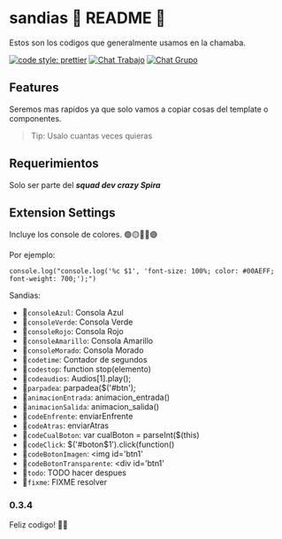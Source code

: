 # sandias 🍉 README 🍉

Estos son los codigos que generalmente usamos en la chamaba.

<a href="https://github.com/prettier/prettier"><img alt="code style: prettier" src="https://img.shields.io/badge/code_style-prettier-ff69b4.svg"></a> 
<a href="https://spiramexico.slack.com"><img alt="Chat Trabajo" src="https://img.shields.io/badge/Slack-Chat-blue.svg"></a>
<a href="https://discord.gg/FEfEFUp"><img alt="Chat Grupo" src="https://img.shields.io/discord/687863078486016040?color=%237084d6&label=Discord"></a>

## Features

Seremos mas rapidos ya que solo vamos a copiar cosas del template o componentes.

> Tip: Usalo cuantas veces quieras

## Requerimientos

Solo ser parte del ***squad dev crazy Spira***

## Extension Settings

Incluye los console de colores. 🟢🟡🔴🔵🟣

Por ejemplo:

`console.log("console.log('%c $1', 'font-size: 100%; color: #00AEFF; font-weight: 700;');")`

Sandias:
* 🍉`consoleAzul`: Consola Azul
* 🍉`consoleVerde`: Consola Verde
* 🍉`consoleRojo`: Consola Rojo
* 🍉`consoleAmarillo`: Consola Amarillo
* 🍉`consoleMorado`: Consola Morado
* 🍉`codetime`: Contador de segundos
* 🍉`codestop`: function stop(elemento)
* 🍉`codeaudios`: Audios[1].play();
* 🍉`parpadea`: parpadea($('#btn');
* 🍉`animacionEntrada`: animacion_entrada()
* 🍉`animacionSalida`: animacion_salida()
* 🍉`codeEnfrente`: enviarEnfrente
* 🍉`codeAtras`: enviarAtras
* 🍉`codeCualBoton`: var cualBoton = parseInt($(this)
* 🍉`codeClick`: $('#boton$1').click(function()
* 🍉`codeBotonImagen`: <img id='btn1'
* 🍉`codeBotonTransparente`: <div id='btn1'
* 🍉`todo`: TODO hacer despues
* 🍉`fixme`: FIXME resolver

### 0.3.4

Feliz codigo! ✌🏼
